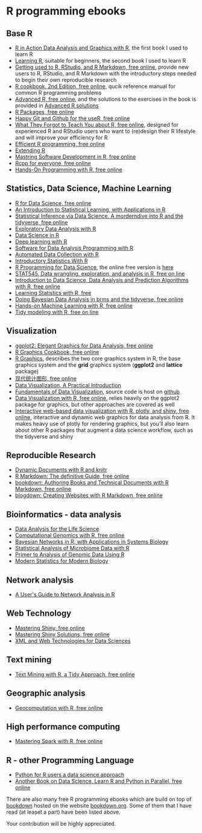 # R programming ebooks

## Base R

- [R in Action Data Analysis and Graphics with R](R_in_Action_Data_Analysis_and_Graphics_with_R.pdf), the first book I used to learn R
- [Learning R](Learning_R.pdf), suitable for beginners, the second book I used to learn R
- [Getting used to R, RStudio, and R Markdown, free online](https://bookdown.org/chesterismay/rbasics/), provide new users to R, RStudio, and R Markdown with the introductory steps needed to begin their own reproducible research
- [R cookbook, 2nd Edition, free online](https://rc2e.com/), qucik reference manual for common R programming problems
- [Advanced R, free online](https://adv-r.hadley.nz/), and the solutions to the exercises in the book is provided in [Advanced R solutions](https://advanced-r-solutions.rbind.io/)
- [R Packages, free online](https://r-pkgs.org/)
- [Happy Git and Github for the useR, free online](https://happygitwithr.com/)
- [What They Forgot to Teach You about R, free online](https://rstats.wtf/), designed for experienced R and RStudio users who want to (re)design their R lifestyle and will improve your efficiency for R
- [Efficient R programming, free online](https://csgillespie.github.io/efficientR/)
- [Extending R](Extending_R.pdf)
- [Mastring Software Development in R, free online](https://bookdown.org/rdpeng/RProgDA/)
- [Rcpp for everyone, free online](https://teuder.github.io/rcpp4everyone_en/)
- [Hands-On Programming with R, free online](https://rstudio-education.github.io/hopr/)


## Statistics, Data Science, Machine Learning

- [R for Data Science, free online](https://r4ds.had.co.nz/)
- [An Introduction to Statistical Learning, with Applications in R](http://faculty.marshall.usc.edu/gareth-james/ISL/)
- [Statistical Inference via Data Science, A morderndive into R and the tidyverse, free online](https://moderndive.com/index.html)
- [Exploratory Data Analysis with R](Exploratory_Data_Analysis_with_R.pdf)
- [Data Science in R](Data_Science_in_R.pdf)
- [Deep learning with R](Deep_learning_with_R.pdf)
- [Software for Data Analysis Programming with R](Software_for_Data_Analysis_Programming_with_R.pdf)
- [Automated Data Collection with R](Automated_Data_Collection_with_R.pdf)
- [Introductory Statistics With R](Introductory_Statistics_With_R.pdf)
- [R Programming for Data Science](R_Programming_for_Data_Science.pdf), the online free version is [here](https://bookdown.org/rdpeng/rprogdatascience/)
- [STAT545, Data wrangling, exploration, and analysis in R, free on line](https://stat545.com/index.html)
- [Introduction to Data Science, Data Analysis and Prediction Algorithms with R, free online](https://rafalab.github.io/dsbook/)
- [Learning Statistics with R, free](https://learningstatisticswithr.com/)
- [Doing Bayesian Data Analysis in brms and the tidyverse, free online](https://bookdown.org/ajkurz/DBDA_recoded/)
- [Hands-on Machine Learning with R, free online](https://bradleyboehmke.github.io/HOML/)
- [Tidy modeling with R, free on line](https://www.tmwr.org/)

## Visualization

- [ggplot2: Elegant Graphics for Data Analysis, free online](https://ggplot2-book.org/index.html)
- [R Graphics Cookbook, free online](https://r-graphics.org/)
- [R Graphics](R_Graphics.pdf), describes the two core graphics system in R, the base graphics system and the **grid** graphics system (**ggplot2** and **lattice** package)
- [现代统计图形, free online](https://bookdown.org/xiangyun/msg/)
- [Data Visualization, A Practical Introduction](Data_Visualization_A_Practical_Introduction.pdf)
- [Fundamentals of Data Visualization](https://serialmentor.com/dataviz/), source code is host on [github](https://github.com/clauswilke/dataviz)
- [Data Visualization with R, free online](https://rkabacoff.github.io/datavis/), relies heavily on the ggplot2 package for graphics, but other approaches are covered as well
- [Interactive web-based data visualization with R, plotly, and shiny, free online](https://plotly-r.com/), interactive and dynamic web graphics for data analysis from R. It makes heavy use of plotly for rendering graphics, but you’ll also learn about other R packages that augment a data science workflow, such as the tidyverse and shiny


## Reproducible Research

- [Dynamic Documents with R and knitr](Dynamic_Documents_with_R_and_knitr.pdf)
- [R Markdown: The definitive Guide, free online](https://bookdown.org/yihui/rmarkdown/)
- [bookdown: Authoring Books and Technical Documents with R Markdown, free online](https://bookdown.org/yihui/bookdown/)
- [blogdown: Creating Websites with R Markdown, free online](https://bookdown.org/yihui/blogdown/)

## Bioinformatics - data analysis

- [Data Analysis for the Life Science](Data_Analysis_for_the_Life_Science.pdf)
- [Computational Genomics with R, free online](http://compgenomr.github.io/book/)
- [Bayesian Networks in R, with Applications in Systems Biology](Bayesian_Networks_in_R_with_Applications_in_system_biology.pdf)
- [Statistical Analysis of Microbiome Data with R](Statistical_Analysis_of_Microbiome_Data_with_R.pdf)
- [Primer to Analysis of Genomic Data Using R](Primer_to_Analysis_of_Genomic_Data_Using_R.pdf)
- [Modern Statistics for Modern Biology](http://web.stanford.edu/class/bios221/book/index.html)

## Network analysis

- [A User's Guide to Network Analysis in R](A_User's_Guide_to_Network_Analysis_in_R.pdf)

## Web Technology

- [Mastering Shiny, free online](https://mastering-shiny.org/)
- [Mastering Shiny Solutions, free online](https://mastering-shiny-solutions.org/functions.html)
- [XML and Web Technologies for Data Sciences](XML_and_Web_Technologies_for_Data_Sciences.pdf)

## Text mining

- [Text Mining with R, a Tidy Approach, free online](https://www.tidytextmining.com/)

## Geographic analysis

- [Geocomputation with R, free online](https://geocompr.robinlovelace.net/)

## High performance computing

- [Mastering Spark with R, free online](https://therinspark.com/)

## R - other Programming Language

- [Python for R users a data science approach](Python_for_R_users.pdf)
- [Another Book on Data Science, Learn R and Python in Parallel, free online](https://www.anotherbookondatascience.com/)

There are also many free R programming ebooks which are build on top  of [bookdown](https://github.com/rstudio/bookdown) hosted on the website [bookdown.org](whttps://bookdown.org/home/archive/). Some of them that I have read (at leaset a part) have been listed above.

Your contribution will be highly appreciated. 